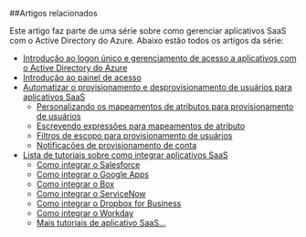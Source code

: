 ##Artigos relacionados

Este artigo faz parte de uma série sobre como gerenciar aplicativos SaaS com o Active Directory do Azure. Abaixo estão todos os artigos da série:

- [Introdução ao logon único e gerenciamento de acesso a aplicativos com o Active Directory do Azure](active-directory-appssoaccess-whatis.md)
- [Introdução ao painel de acesso](active-directory-saas-access-panel-introduction.md)
- [Automatizar o provisionamento e desprovisionamento de usuários para aplicativos SaaS](active-directory-saas-app-provisioning.md)
	- [Personalizando os mapeamentos de atributos para provisionamento de usuários](active-directory-saas-customizing-attribute-mappings.md)
	- [Escrevendo expressões para mapeamentos de atributo](active-directory-saas-writing-expressions-for-attribute-mappings.md)
	- [Filtros de escopo para provisionamento de usuários](active-directory-saas-scoping-filters.md)
	- [Notificações de provisionamento de conta](active-directory-saas-account-provisioning-notifications.md)
- [Lista de tutoriais sobre como integrar aplicativos SaaS](active-directory-saas-tutorial-list.md)
	- [Como integrar o Salesforce](active-directory-saas-salesforce-tutorial.md)
	- [Como integrar o Google Apps](active-directory-saas-google-apps-tutorial.md)
	- [Como integrar o Box](https://msdn.microsoft.com/library/azure/dn308589.aspx)
	- [Como integrar o ServiceNow](https://msdn.microsoft.com/library/azure/dn510971.aspx)
	- [Como integrar o Dropbox for Business](https://msdn.microsoft.com/pt-br/library/azure/dn510978.aspx)
	- [Como integrar o Workday](https://msdn.microsoft.com/pt-br/library/azure/dn510972.aspx) 
	- [Mais tutoriais de aplicativo SaaS...](active-directory-saas-tutorial-list.md)

<!---HONumber=06-->